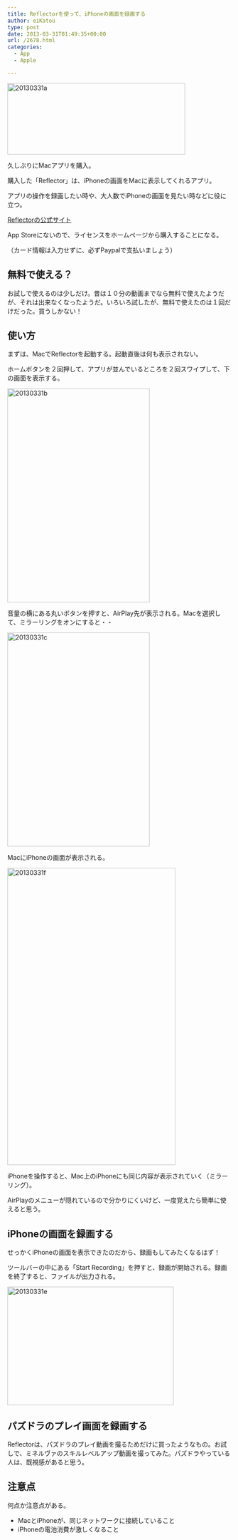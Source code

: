 ```yaml
---
title: Reflectorを使って、iPhoneの画面を録画する
author: eiKatou
type: post
date: 2013-03-31T01:49:35+00:00
url: /2678.html
categories:
  - App
  - Apple

---
```

[<img src="http://eikatou.net/blog/wp-content/uploads/2013/03/20130331a.jpg" alt="20130331a" width="400" height="160" class="alignnone size-full wp-image-2683" srcset="/uploads/2013/03/20130331a.jpg 400w, /uploads/2013/03/20130331a-300x120.jpg 300w" sizes="(max-width: 400px) 100vw, 400px" />][1]
  
久しぶりにMacアプリを購入。
  
購入した「Reflector」は、iPhoneの画面をMacに表示してくれるアプリ。
  
アプリの操作を録画したい時や、大人数でiPhoneの画面を見たい時などに役に立つ。

[Reflectorの公式サイト][2]
  
App Storeにないので、ライセンスをホームページから購入することになる。
  
（カード情報は入力せずに、必ずPaypalで支払いましょう）

## 無料で使える？

お試しで使えるのは少しだけ。昔は１０分の動画までなら無料で使えたようだが、それは出来なくなったようだ。いろいろ試したが、無料で使えたのは１回だけだった。買うしかない！

<!--more-->

## 使い方

まずは、MacでReflectorを起動する。起動直後は何も表示されない。

ホームボタンを２回押して、アプリが並んでいるところを２回スワイプして、下の画面を表示する。
  
[<img src="http://eikatou.net/blog/wp-content/uploads/2013/03/20130331b.jpg" alt="20130331b" width="320" height="480" class="alignnone size-full wp-image-2684" srcset="/uploads/2013/03/20130331b.jpg 320w, /uploads/2013/03/20130331b-200x300.jpg 200w" sizes="(max-width: 320px) 100vw, 320px" />][3]

音量の横にある丸いボタンを押すと、AirPlay先が表示される。Macを選択して、ミラーリングをオンにすると・・
  
[<img src="http://eikatou.net/blog/wp-content/uploads/2013/03/20130331c.jpg" alt="20130331c" width="320" height="480" class="alignnone size-full wp-image-2685" srcset="/uploads/2013/03/20130331c.jpg 320w, /uploads/2013/03/20130331c-200x300.jpg 200w" sizes="(max-width: 320px) 100vw, 320px" />][4]

MacにiPhoneの画面が表示される。
  
[<img src="http://eikatou.net/blog/wp-content/uploads/2013/03/20130331f.jpg" alt="20130331f" width="378" height="667" class="alignnone size-full wp-image-2694" srcset="/uploads/2013/03/20130331f.jpg 378w, /uploads/2013/03/20130331f-170x300.jpg 170w" sizes="(max-width: 378px) 100vw, 378px" />][5]

iPhoneを操作すると、Mac上のiPhoneにも同じ内容が表示されていく（ミラーリング）。
  
AirPlayのメニューが隠れているので分かりにくいけど、一度覚えたら簡単に使えると思う。

## iPhoneの画面を録画する

せっかくiPhoneの画面を表示できたのだから、録画もしてみたくなるはず！

ツールバーの中にある「Start Recording」を押すと、録画が開始される。録画を終了すると、ファイルが出力される。
  
[<img src="http://eikatou.net/blog/wp-content/uploads/2013/03/20130331e.jpg" alt="20130331e" width="374" height="266" class="alignnone size-full wp-image-2687" srcset="/uploads/2013/03/20130331e.jpg 374w, /uploads/2013/03/20130331e-300x213.jpg 300w" sizes="(max-width: 374px) 100vw, 374px" />][6] 

## パズドラのプレイ画面を録画する

Reflectorは、パズドラのプレイ動画を撮るためだけに買ったようなもの。お試しで、ミネルヴァのスキルレベルアップ動画を撮ってみた。パズドラやっている人は、既視感があると思う。

  


## 注意点

何点か注意点がある。

  * MacとiPhoneが、同じネットワークに接続していること
  * iPhoneの電池消費が激しくなること

 [1]: http://eikatou.net/blog/wp-content/uploads/2013/03/20130331a.jpg
 [2]: http://www.reflectorapp.com/
 [3]: http://eikatou.net/blog/wp-content/uploads/2013/03/20130331b.jpg
 [4]: http://eikatou.net/blog/wp-content/uploads/2013/03/20130331c.jpg
 [5]: http://eikatou.net/blog/wp-content/uploads/2013/03/20130331f.jpg
 [6]: http://eikatou.net/blog/wp-content/uploads/2013/03/20130331e.jpg
